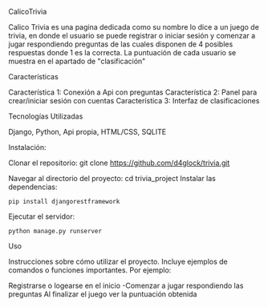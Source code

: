 CalicoTrivia

Calico Trivia es una pagina dedicada como su nombre lo dice a un juego de trivia, en donde el usuario se puede registrar o iniciar sesión y comenzar a jugar respondiendo preguntas de las cuales disponen de 4 posibles respuestas donde 1 es la correcta. La puntuación de cada usuario se muestra en el apartado de "clasificación"

Características

Característica 1: Conexión a Api con preguntas
Característica 2: Panel para crear/iniciar sesión con cuentas
Característica 3: Interfaz de clasificaciones

Tecnologías Utilizadas

Django,
Python,
Api propia,
HTML/CSS,
SQLITE


Instalación:

Clonar el repositorio:
 git clone https://github.com/d4glock/trivia.git

Navegar al directorio del proyecto:
 cd trivia_project
Instalar las dependencias:

    pip install djangorestframework

Ejecutar el servidor:

    python manage.py runserver

Uso

Instrucciones sobre cómo utilizar el proyecto. Incluye ejemplos de comandos o funciones importantes. Por ejemplo:

Registrarse o logearse en el inicio
-Comenzar a jugar respondiendo las preguntas
Al finalizar el juego ver la puntuación obtenida
